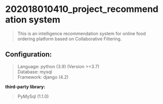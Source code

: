 # 202018010410_project_recommendation system
> This is an intelligence recommendation system for online food ordering platform based on Collaborative Filtering.  

 
## Configuration:  
> Language: python (3.9) (Version >=3.7)   
> Database: mysql  
> Framework: django (4.2)  

**third-party library:**  
> PyMySql (1.1.0)  
